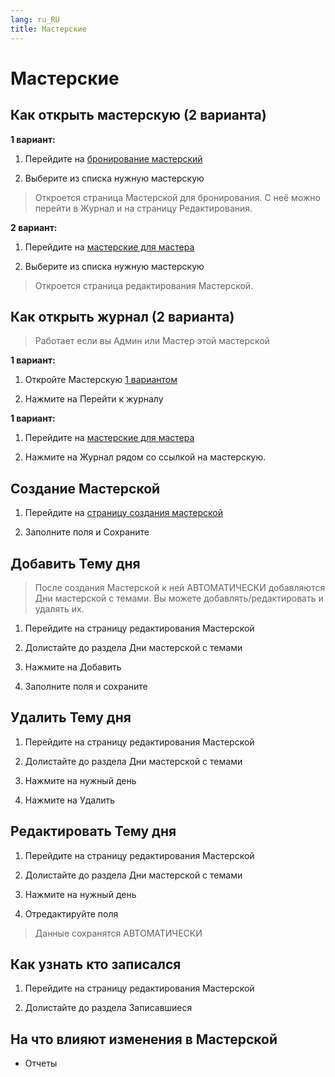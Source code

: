 ```yaml
---
lang: ru_RU
title: Мастерские
---
```


# Мастерские

## Как открыть мастерскую (2 варианта)

**1 вариант:**

1. Перейдите на [бронирование мастерский](https://new-school.geekbase.ru/workshops/published/booking)

2. Выберите из списка нужную мастерскую

>Откроется страница Мастерской для бронирования. С неё можно перейти в Журнал и на страницу Редактирования.

**2 вариант:**

1. Перейдите на [мастерские для мастера](https://new-school.geekbase.ru/workshops-master-list)

2. Выберите из списка нужную мастерскую

>Откроется страница редактирования Мастерской.

## Как открыть журнал (2 варианта)

>Работает если вы Админ или Мастер этой мастерской

**1 вариант:**

1. Откройте Мастерскую [1 вариантом](#как-открыть-мастерскую-2-варианта)

2. Нажмите на Перейти к журналу

**1 вариант:**

1. Перейдите на [мастерские для мастера](https://new-school.geekbase.ru/workshops-master-list)

2. Нажмите на Журнал рядом со ссылкой на мастерскую.

## Создание Мастерской

1. Перейдите на [страницу создания мастерской](https://new-school.geekbase.ru/workshops-master/create)

2. Заполните поля и Сохраните

## Добавить Тему дня

>После создания Мастерской к ней АВТОМАТИЧЕСКИ добавляются Дни мастерской с темами. Вы можете добавлять/редактировать и удалять их.

1. Перейдите на страницу редактирования Мастерской

2. Долистайте до раздела Дни мастерской с темами

3. Нажмите на Добавить

4. Заполните поля и сохраните

## Удалить Тему дня

1. Перейдите на страницу редактирования Мастерской

2. Долистайте до раздела Дни мастерской с темами

3. Нажмите на нужный день

4. Нажмите на Удалить

## Редактировать Тему дня

1. Перейдите на страницу редактирования Мастерской

2. Долистайте до раздела Дни мастерской с темами

3. Нажмите на нужный день

4. Отредактируйте поля 

> Данные сохранятся АВТОМАТИЧЕСКИ

## Как узнать кто записался

1. Перейдите на страницу редактирования Мастерской

2. Долистайте до раздела Записавшиеся

## На что влияют изменения в Мастерской

- Отчеты


